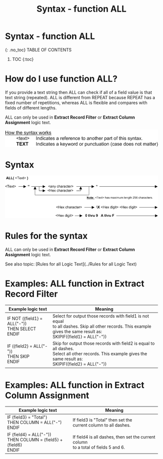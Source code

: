 ﻿---
layout: default
title: "Syntax - function ALL"
parent: Syntax - functions
grand_parent: Workbench Logic Text Syntax
nav_order: 1
---
# Syntax - function ALL
{: .no_toc}
TABLE OF CONTENTS 
1. TOC
{:toc}  
 



# How do I use function ALL? 

If you provide a text string then ALL can check if all of a field value is that text string \(repeated\). ALL is different from REPEAT because REPEAT has a fixed number of repetitions, whereas ALL is flexible and compares with fields of different lengths.

ALL can only be used in **Extract Record Filter** or **Extract Column Assignment** logic text.

![(Syntax Legend)](../../images/LTZZ_Syntax_legend.gif )

# Syntax 

![(Function ALL)](../../images/LTSF_ALL_01.gif )

# Rules for the syntax 

ALL can only be used in **Extract Record Filter** or **Extract Column Assignment** logic text.

See also topic: [Rules for all Logic Text](../Rules for all Logic Text) 

# Examples: ALL function in Extract Record Filter 


|Example logic text|Meaning|
|------------------|-------|
|IF NOT ({field1} = ALL("-"))<br>THEN SELECT<br>ENDIF|Select for output those records with field1 is not equal<br> to all dashes. Skip all other records. This example gives the same result as:<br>SKIPIF({field1} = ALL("-"))|
|IF ({field2} = ALL("-"))<br>THEN SKIP<br>ENDIF|Skip for output those records with field2 is equal to all dashes.<br> Select all other records. This example gives the same result as:<br>SKIPIF({field2} = ALL("-"))|


# Examples: ALL function in Extract Column Assignment 

|Example logic text|Meaning|
|------------------|-------|
|IF (field3} = "Total")<br>THEN COLUMN = ALL("-")<br>ENDIF|If field3 is "Total" then set the<br> current column to all dashes.|
|IF (field4} = ALL("-"))<br>THEN COLUMN = (field5} + (field6}<br>ENDIF|If field4 is all dashes, then set the current column<br> to a total of fields 5 and 6.|

  

